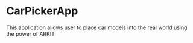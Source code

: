 # CarPickerApp
This application allows user to place car models into the real world using the power of ARKIT
